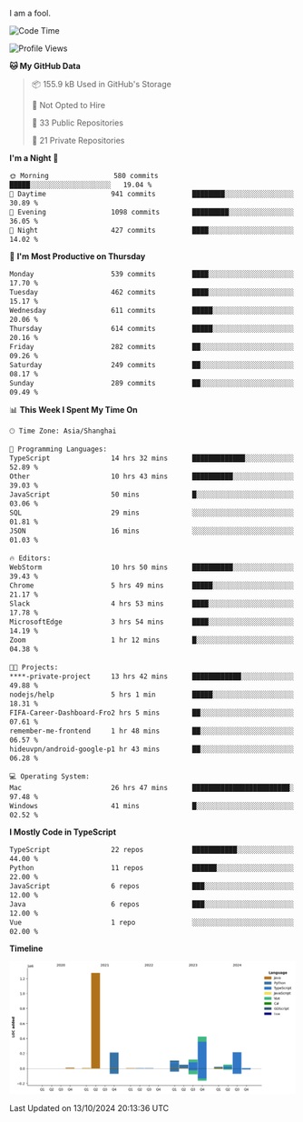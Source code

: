 I am a fool.

<!--START_SECTION:waka-->
![Code Time](http://img.shields.io/badge/Code%20Time-1%2C916%20hrs%2029%20mins-blue)

![Profile Views](http://img.shields.io/badge/Profile%20Views-0-blue)

**🐱 My GitHub Data** 

> 📦 155.9 kB Used in GitHub's Storage 
 > 
> 🚫 Not Opted to Hire
 > 
> 📜 33 Public Repositories 
 > 
> 🔑 21 Private Repositories 
 > 
**I'm a Night 🦉** 

```text
🌞 Morning                580 commits         █████░░░░░░░░░░░░░░░░░░░░   19.04 % 
🌆 Daytime                941 commits         ████████░░░░░░░░░░░░░░░░░   30.89 % 
🌃 Evening                1098 commits        █████████░░░░░░░░░░░░░░░░   36.05 % 
🌙 Night                  427 commits         ████░░░░░░░░░░░░░░░░░░░░░   14.02 % 
```
📅 **I'm Most Productive on Thursday** 

```text
Monday                   539 commits         ████░░░░░░░░░░░░░░░░░░░░░   17.70 % 
Tuesday                  462 commits         ████░░░░░░░░░░░░░░░░░░░░░   15.17 % 
Wednesday                611 commits         █████░░░░░░░░░░░░░░░░░░░░   20.06 % 
Thursday                 614 commits         █████░░░░░░░░░░░░░░░░░░░░   20.16 % 
Friday                   282 commits         ██░░░░░░░░░░░░░░░░░░░░░░░   09.26 % 
Saturday                 249 commits         ██░░░░░░░░░░░░░░░░░░░░░░░   08.17 % 
Sunday                   289 commits         ██░░░░░░░░░░░░░░░░░░░░░░░   09.49 % 
```


📊 **This Week I Spent My Time On** 

```text
🕑︎ Time Zone: Asia/Shanghai

💬 Programming Languages: 
TypeScript               14 hrs 32 mins      █████████████░░░░░░░░░░░░   52.89 % 
Other                    10 hrs 43 mins      ██████████░░░░░░░░░░░░░░░   39.03 % 
JavaScript               50 mins             █░░░░░░░░░░░░░░░░░░░░░░░░   03.06 % 
SQL                      29 mins             ░░░░░░░░░░░░░░░░░░░░░░░░░   01.81 % 
JSON                     16 mins             ░░░░░░░░░░░░░░░░░░░░░░░░░   01.03 % 

🔥 Editors: 
WebStorm                 10 hrs 50 mins      ██████████░░░░░░░░░░░░░░░   39.43 % 
Chrome                   5 hrs 49 mins       █████░░░░░░░░░░░░░░░░░░░░   21.17 % 
Slack                    4 hrs 53 mins       ████░░░░░░░░░░░░░░░░░░░░░   17.78 % 
MicrosoftEdge            3 hrs 54 mins       ████░░░░░░░░░░░░░░░░░░░░░   14.19 % 
Zoom                     1 hr 12 mins        █░░░░░░░░░░░░░░░░░░░░░░░░   04.38 % 

🐱‍💻 Projects: 
****-private-project     13 hrs 42 mins      ████████████░░░░░░░░░░░░░   49.88 % 
nodejs/help              5 hrs 1 min         █████░░░░░░░░░░░░░░░░░░░░   18.31 % 
FIFA-Career-Dashboard-Fro2 hrs 5 mins        ██░░░░░░░░░░░░░░░░░░░░░░░   07.61 % 
remember-me-frontend     1 hr 48 mins        ██░░░░░░░░░░░░░░░░░░░░░░░   06.57 % 
hideuvpn/android-google-p1 hr 43 mins        ██░░░░░░░░░░░░░░░░░░░░░░░   06.28 % 

💻 Operating System: 
Mac                      26 hrs 47 mins      ████████████████████████░   97.48 % 
Windows                  41 mins             █░░░░░░░░░░░░░░░░░░░░░░░░   02.52 % 
```

**I Mostly Code in TypeScript** 

```text
TypeScript               22 repos            ███████████░░░░░░░░░░░░░░   44.00 % 
Python                   11 repos            ██████░░░░░░░░░░░░░░░░░░░   22.00 % 
JavaScript               6 repos             ███░░░░░░░░░░░░░░░░░░░░░░   12.00 % 
Java                     6 repos             ███░░░░░░░░░░░░░░░░░░░░░░   12.00 % 
Vue                      1 repo              ░░░░░░░░░░░░░░░░░░░░░░░░░   02.00 % 
```



**Timeline**

![Lines of Code chart](https://raw.githubusercontent.com/VeejaLiu/VeejaLiu/master/assets/bar_graph.png)


 Last Updated on 13/10/2024 20:13:36 UTC
<!--END_SECTION:waka-->
